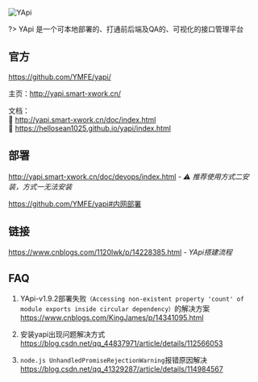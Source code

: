 ![YApi](http://yapi.smart-xwork.cn/doc/ydoc/images/dogbg@1x.png)



?> YApi 是一个可本地部署的、打通前后端及QA的、可视化的接口管理平台

## 官方

<i class="fa fa-github fa-lg"></i> https://github.com/YMFE/yapi/

主页：http://yapi.smart-xwork.cn/

文档：  
🐇 http://yapi.smart-xwork.cn/doc/index.html    
🐢 https://hellosean1025.github.io/yapi/index.html



## 部署

http://yapi.smart-xwork.cn/doc/devops/index.html - *⚠️ 推荐使用方式二安装，方式一无法安装*

<https://github.com/YMFE/yapi#内网部署>

## 链接

https://www.cnblogs.com/1120lwk/p/14228385.html - *YApi搭建流程*



## FAQ

1. YApi-v1.9.2部署失败`（Accessing non-existent property 'count' of module exports inside circular dependency）`的解决方案  
   <https://www.cnblogs.com/KingJames/p/14341095.html>

2. 安装yapi出现问题解决方式  
   <https://blog.csdn.net/qq_44837971/article/details/112566053>

3. `node.js UnhandledPromiseRejectionWarning`报错原因解决  
   https://blog.csdn.net/qq_41329287/article/details/114984567

